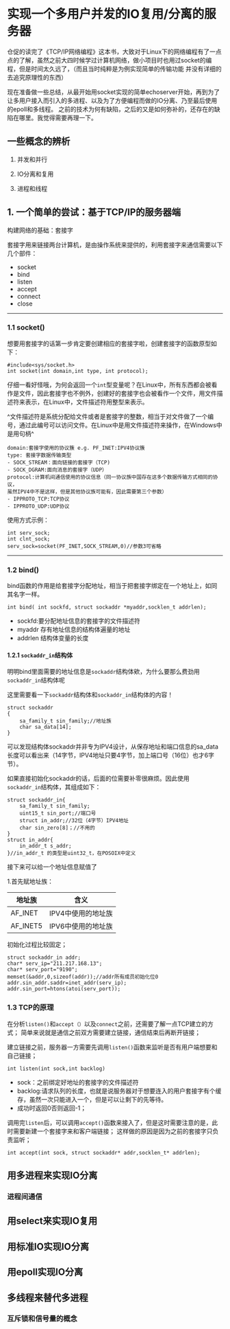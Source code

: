 # 实现一个多用户并发的IO复用/分离的服务器
仓促的读完了《TCP/IP网络编程》这本书，大致对于Linux下的网络编程有了一点点的了解，虽然之前大四时候学过计算机网络，做小项目时也用过socket的编程，但是时间太久远了，（而且当时纯粹是为例实现简单的传输功能
并没有详细的去追究原理性的东西）

现在准备做一些总结，从最开始用socket实现的简单echoserver开始，再到为了让多用户接入而引入的多进程、以及为了方便编程而做的IO分离、乃至最后使用的epoll和多线程。
之前的技术为何有缺陷，之后的又是如何弥补的，还存在的缺陷在哪里。我觉得需要再理一下。

## 一些概念的辨析
1. 并发和并行

2. IO分离和复用

3. 进程和线程


## 1. 一个简单的尝试：基于TCP/IP的服务器端
 构建网络的基础：套接字

套接字用来链接两台计算机，是由操作系统来提供的，利用套接字来通信需要以下几个部件：
- socket
- bind
- listen
- accept
- connect
- close
***
### 1.1 socket()
想要用套接字的话第一步肯定要创建相应的套接字啦，创建套接字的函数原型如下：
```
#include<sys/socket.h>
int socket(int domain,int type, int protocol);
```
仔细一看好怪哦，为何会返回一个`int`型变量呢？在Linux中，所有东西都会被看作是文件，因此套接字也不例外，创建好的套接字也会被看作一个文件，用文件描述符来表示，在Linux中，文件描述符用整型来表示。

^文件描述符是系统分配给文件或者是套接字的整数，相当于对文件做了一个编号，通过此编号可以访问文件。在Linux中是用文件描述符来操作，在Windows中是用句柄^

```
domain:套接字使用的协议簇 e.g. PF_INET:IPV4协议簇
type: 套接字数据传输类型
- SOCK_STREAM：面向链接的套接字（TCP)
- SOCK_DGRAM:面向消息的套接字（UDP）
protocol:计算机间通信使用的协议信息（同一协议族中国存在这多个数据传输方式相同的协议，
虽然IPV4中不是这样，但是其他协议族可能有，因此需要第三个参数）
- IPPROTO_TCP:TCP协议
- IPPROTO_UDP:UDP协议
```
使用方式示例：
```
int serv_sock;
int clnt_sock;
serv_sock=socket(PF_INET,SOCK_STREAM,0)//参数3可省略
```
***
### 1.2 bind()
bind函数的作用是给套接字分配地址，相当于把套接字绑定在一个地址上，如同其名字一样。
```
int bind( int sockfd, struct sockaddr *myaddr,socklen_t addrlen);
```
- sockfd:要分配地址信息的套接字的文件描述符
- myaddr 存有地址信息的结构体遍量的地址
- addrlen 结构体变量的长度

#### 1.2.1 `sockaddr_in`结构体
明明bind里面需要的地址信息是`sockaddr`结构体欸，为什么要那么费劲用`sockaddr_in`结构体呢

这里需要看一下`sockaddr`结构体和`sockaddr_in`结构体的内容！
```
struct sockaddr
{
	sa_family_t sin_family;//地址族
	char sa_data[14];
}
```
可以发现结构体sockaddr并非专为IPV4设计，从保存地址和端口信息的sa_data长度可以看出来（14字节，IPV4地址只要4字节，加上端口号（16位）也才6字节）。

如果直接初始化sockaddr的话，后面的位需要补零很麻烦。因此使用`sockaddr_in`结构体，其组成如下：

```
struct sockaddr_in{
	sa_family_t sin_family;
	uint15_t sin_port;//端口号
	struct in_addr;//32位（4字节）IPV4地址
	char sin_zero[8]；//不用的
}
struct in_addr{
	in_addr_t s_addr;
}//in_addr_t 的类型是uint32_t，在POSOIX中定义
```
接下来可以给一个地址信息赋值了

1.首先赋地址族：

|地址族|含义|
|---|---|
|AF_INET|IPV4中使用的地址族|
|AF_INET5|IPV6中使用的地址族|

初始化过程比较固定；
```
struct sockaddr_in addr;
char* serv_ip="211.217.168.13";
char* serv_port="9190";
memset(&addr,0,sizeof(addr));//addr所有成员初始化位0
addr.sin_addr.saddr=inet_addr(serv_ip);
addr.sin_port=htons(atoi(serv_port));
```
### 1.3 TCP的原理

在分析`listen()`和`accept（）`以及`connect`之前，还需要了解一点TCP建立的方式；
简单来说就是通信之前双方需要建立链接，通信结束后再断开链接；

建立链接之前，服务器一方需要先调用`listen()`函数来监听是否有用户端想要和自己链接；

```
int listen(int sock,int backlog)
```
- sock：之前绑定好地址的套接字的文件描述符
- backlog:请求队列的长度，也就是说服务器对于想要连入的用户套接字有个缓存，虽然一次只能进入一个，但是可以让剩下的先等待。
- 成功时返回0否则返回-1；

调用完`listen`后，可以调用`accept()`函数来接入了，但是这时需要注意的是，此时需要新建一个套接字来和客户端链接；
这样做的原因是因为之前的套接字只负责监听；
```
int accept(int sock, struct sockaddr* addr,socklen_t* addrlen);
```






## 用多进程来实现IO分离

### 进程间通信

## 用select来实现IO复用


## 用标准IO实现IO分离

## 用epoll实现IO分离

## 多线程来替代多进程

### 互斥锁和信号量的概念
